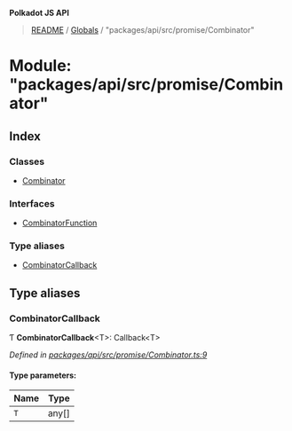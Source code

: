 **Polkadot JS API**

> [README](../README.md) / [Globals](../globals.md) / "packages/api/src/promise/Combinator"

# Module: "packages/api/src/promise/Combinator"

## Index

### Classes

* [Combinator](../classes/_packages_api_src_promise_combinator_.combinator.md)

### Interfaces

* [CombinatorFunction](../interfaces/_packages_api_src_promise_combinator_.combinatorfunction.md)

### Type aliases

* [CombinatorCallback](_packages_api_src_promise_combinator_.md#combinatorcallback)

## Type aliases

### CombinatorCallback

Ƭ  **CombinatorCallback**\<T>: Callback\<T>

*Defined in [packages/api/src/promise/Combinator.ts:9](https://github.com/polkadot-js/api/blob/c6bc664f8/packages/api/src/promise/Combinator.ts#L9)*

#### Type parameters:

Name | Type |
------ | ------ |
`T` | any[] |
